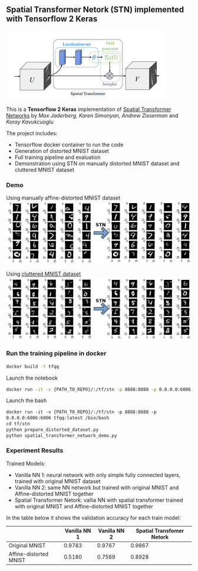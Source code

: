 ## Spatial Transformer Netork (STN) implemented with Tensorflow 2 Keras
  ![](pics/stn.png)

  This is a **Tensorflow 2 Keras** implementation of [Spatial Transformer Networks](https://arxiv.org/abs/1506.02025) by *Max Jaderberg, Karen Simonyan, Andrew Zisserman* and *Koray Kavukcuoglu*

  The project includes:
  * Tensorflow docker container to run the code
  * Generation of distorted MNIST dataset
  * Full training pipeline and evaluation
  * Demonstration using STN on manually distorted MNIST dataset and cluttered MNIST dataset 
  
### Demo 
Using manually affine-distorted MNIST dataset   
![](pics/distorted_and_undistorted_mnist.png)

Using [cluttered MNIST dataset](https://github.com/daviddao/spatial-transformer-tensorflow/blob/master/data/mnist_sequence1_sample_5distortions5x5.npz)   
![](pics/cluttered_and_uncluttered_mnist.png)

### Run the training pipeline in docker
```bash
docker build -t tfqq
```

Launch the notebook
```bash
docker run -it -v {PATH_TO_REPO}/:/tf/stn -p 8888:8888 -p 0.0.0.0:6006:6006 tfqq:latest
```

Launch the bash
```
docker run -it -v {PATH_TO_REPO}/:/tf/stn -p 8888:8888 -p 0.0.0.0:6006:6006 tfqq:latest /bin/bash 
cd tf/stn
python prepare_distorted_dataset.py
python spatial_transformer_network_demo.py
```


### Experiment Results
Trained Models:
 * Vanilla NN 1: neural network with only simple fully connected layers, trained with original MNIST dataset
 * Vanilla NN 2: same NN network but trained with original MNIST and Affine-distorted MNIST together
 * Spatial Transformer Netork: vallia NN with spatial transformer trained with original MNIST and Affine-distorted MNIST together

In the table below it shows the validation accuracy for each train model:

|                        | Vanilla NN 1 | Vanilla NN 2 | Spatial Transfomer Netork |
|------------------------|--------------|--------------|---------------------------|
| Original MNIST         | 0.9783       | 0.9767       | 0.9867                    |
| Affine-distorted MNIST | 0.5180       | 0.7569       | 0.8928                    |
